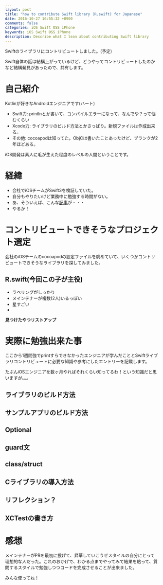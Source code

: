 ```yaml
---
layout: post
title: "how to contribute Swift library (R.swift) for Japanese"
date: 2016-10-27 16:55:32 +0900
comments: false
categories: iOS Swift OSS iPhone
keywords: iOS Swift OSS iPhone
description: Describe what I lean about contributing Swift library
---
```


Swiftのライブラリにコントリビュートしました。(予定)

Swift自体の話は結構上がっているけど、どうやってコントリビュートしたのかなど結構発見があったので、共有します。

# 自己紹介

Kotlinが好きなAndroidエンジニアです(ハート)

* Swift力: printlnとか書いて、コンパイルエラーになって、なんでや？って悩むくらい
* Xcode力: ライブラリのビルド方法とかさっぱり。新規ファイルは作成出来る。
* その他: cocoapodは知ってた。ObjCは書いたことあったけど、ブランクが2年ほどある。

iOS開発は素人に毛が生えた程度のレベルの人間ということです。

# 経緯

* 会社でiOSチームがSwift3を検証していた。
* 自分もやりたいけど業務中に勉強する時間がない。
* あ、そういえば、こんな[記事](http://shiraji.github.io/blog/2016/01/10/pull_req_study/)が・・・
* やるか！

# コントリビュートできそうなプロジェクト選定

会社のiOSチームのcocoapodの設定ファイルを眺めていて、いくつかコントリビュートできそうなライブラリを探してみました。

## R.swift(今回この子が主役)

* ラベリングがしっかり
* メインテナーが複数(2人)いるっぽい
* 星すごい
*

**見つけたやつリストアップ**

# 実際に勉強出来た事

ここから1週間強でprintすらできなかったエンジニアが学んだこととSwiftライブラリコントリビュートに必要な知識や参考にしたエントリーを記載します。

たぶんiOSエンジニアを数ヶ月やればそれくらい知ってるわ！という知識だと思いますが。。。

## ライブラリのビルド方法
## サンプルアプリのビルド方法
## Optional
## guard文
## class/struct
## Cライブラリの導入方法
## リフレクション？
## XCTestの書き方
##

# 感想

メインテナーがPRを最初に投げて、昇華していこうぜスタイルの自分にとって理想的な人だった。これのおかげで、わかる点までやってみて結果を貼って、質問するスタイルで勉強しつつコードを完成させることが出来ました。

みんな使ってね！
